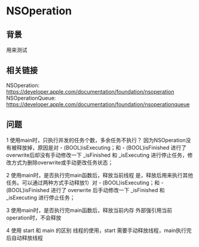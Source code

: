 #  NSOperation

## 背景
用来测试


## 相关链接
NSOperation: https://developer.apple.com/documentation/foundation/nsoperation
NSOperationQueue: https://developer.apple.com/documentation/foundation/nsoperationqueue

## 问题
1 使用main时，只执行并发的任务个数，多余任务不执行？
因为NSOperation没有被释放掉，原因是对 - (BOOL)isExecuting；和 - (BOOL)isFinished 进行了 overwrite后却没有手动修改一下 _isFinished 和  _isExecuting 进行停止任务，修改方式为删除overwrite或手动更改任务状态；

2 使用main时，是否执行完main函数后，释放当前线程
是，释放后用来执行其他任务。可以通过两种方式手动释放1）对 - (BOOL)isExecuting；和 - (BOOL)isFinished 进行了 overwrite 后手动修改一下 _isFinished 和  _isExecuting 进行停止任务；

3 使用main时，是否执行完main函数后，释放当前内存
外部强引用当前operation时，不会释放

4 使用 start 和 main 的区别
线程的使用，start 需要手动释放线程，main执行完后自动释放线程
